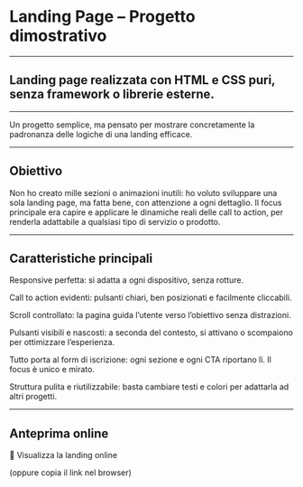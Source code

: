 
# Landing Page – Progetto dimostrativo

---

## Landing page realizzata con HTML e CSS puri, senza framework o librerie esterne.

---

Un progetto semplice, ma pensato per mostrare concretamente la padronanza delle logiche di una landing efficace.

---

## Obiettivo

Non ho creato mille sezioni o animazioni inutili:
ho voluto sviluppare una sola landing page, ma fatta bene, con attenzione a ogni dettaglio.
Il focus principale era capire e applicare le dinamiche reali delle call to action, per renderla adattabile a qualsiasi tipo di servizio o prodotto.

---

## Caratteristiche principali

Responsive perfetta: si adatta a ogni dispositivo, senza rotture.

Call to action evidenti: pulsanti chiari, ben posizionati e facilmente cliccabili.

Scroll controllato: la pagina guida l’utente verso l’obiettivo senza distrazioni.

Pulsanti visibili e nascosti: a seconda del contesto, si attivano o scompaiono per ottimizzare l’esperienza.

Tutto porta al form di iscrizione: ogni sezione e ogni CTA riportano lì. Il focus è unico e mirato.

Struttura pulita e riutilizzabile: basta cambiare testi e colori per adattarla ad altri progetti.

---

## Anteprima online

📎 Visualizza la landing online

(oppure copia il link nel browser)
